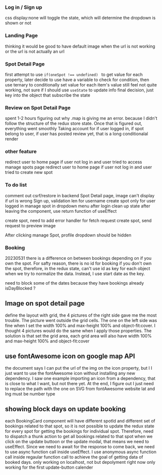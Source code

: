### Log in / Sign up
css display:none will toggle the state, which will determine the dropdown is shown or not


### Landing Page
thinking it would be good to have default image when the url is not working or the url is not actually an url

### Spot Detail Page
first attempt to use ```if(oneSpot !== undefined) ``` to get value for each property, later decide to use have a variable to check for condition, then use ternary to conditionally set value for each item's value
still feel not quite working, not sure if I should use ```useState``` to update info
final decision, just key into the object that subscribe the state

### Review on Spot Detail Page
spent 1-2 hours figuring out why .map is giving me an error.
because I didn't follow the structure of the redux store state.
Once that is figured out, everything went smoothly
Taking account for if user logged in, if spot belong to user, if user has posted review yet, that is a long conditionalal render


### other feature
redirect user to home page if user not log in and user tried to access manage spots page
redirect user to home page if user not log in and user tried to create new spot


### To do list
comment out csrf/restore in backend
Spot Detail page, image can't display if url is wrong
Sign up, validation len for username
create spot only for user logged in
manage spot in dropdown menu after login
clean up state after leaving the component, use return function of useEffect

create spot, need to add error handler for fetch request
create spot, send request to preview image

After clicking manage Spot, profile dropdown should be hidden


### Booking
20230531
there is a difference on between bookings depending on if you own the spot.
For safty reason, there is no id for booking if you don't own the spot, therefore, in the redux state, can't use id as key for each object when we try to normalize the data. Instead, I use start date as the key.

need to block some of the dates because they have bookings already
isDayBlocked ?


## Image on spot detail page
define the layout with grid, the 4 pictures of the right side gave me the most trouble. The picture went outside the grid cells.
The one on the left side was fine when I set the width 100% and max-height 100% and object-fit:cover.
I thought 4 pictures would do the same when I apply those properties.
The solution is that set the grid area, each grid area will also have width 100% and max-height 100% and object-fit:cover

## use fontAwesome icon on google map API
the document says I can put the url of the img on the icon property, but I I just want to use the fontAwesome icon without installing any new dependency.
I saw one example importing an icon from a dependency, that is close to what I want, but not there yet.
At the end, I figure out I just need to replace the path with the one on SVG from fontAwesome website
lat and lng must be number type

## showing block days on update booking
each BookingCard component will have different spotId and different set of bookings related to that spot, so it is not possible to update the redux state for every spot for getting the bookings for individual spot.
Therefore, need to dispatch a thunk action to get all bookings related to that spot when we click on the update buttoon or the update modal, that means we need to useEffect. Since we need to await for the response to come back, we need to use async function call inside useEffect. I use anonymous async function call inside regaular function call to achieve the goal of getting data of booked days.
only working on localhost, not but depolyment right now
only working for the first update-button calender

